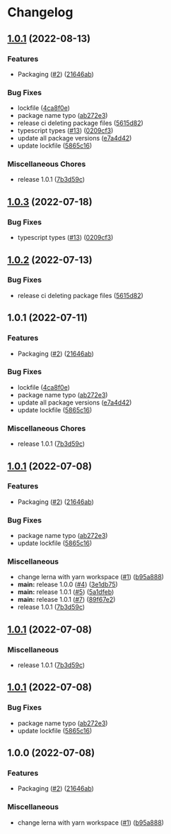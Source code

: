 # Changelog

## [1.0.1](https://github.com/hanabi1224/mina-signer-wasm/compare/root-v1.0.3...root-v1.0.1) (2022-08-13)


### Features

* Packaging ([#2](https://github.com/hanabi1224/mina-signer-wasm/issues/2)) ([21646ab](https://github.com/hanabi1224/mina-signer-wasm/commit/21646abb263fd130d0b1d0bf423a0597d1d67019))


### Bug Fixes

* lockfile ([4ca8f0e](https://github.com/hanabi1224/mina-signer-wasm/commit/4ca8f0ed83af48a4d071b70e88113fd908fea339))
* package name typo ([ab272e3](https://github.com/hanabi1224/mina-signer-wasm/commit/ab272e3913b09abe1c5aa60b82ac29c28821b28a))
* release ci deleting package files ([5615d82](https://github.com/hanabi1224/mina-signer-wasm/commit/5615d82a89c326240d76b49cda54f4d7de7119cf))
* typescript types ([#13](https://github.com/hanabi1224/mina-signer-wasm/issues/13)) ([0209cf3](https://github.com/hanabi1224/mina-signer-wasm/commit/0209cf34e289fc7f4575a2d426a257504cabbdd1))
* update all package versions ([e7a4d42](https://github.com/hanabi1224/mina-signer-wasm/commit/e7a4d42814d54f2e84caf012b372e4c4b28bdcb1))
* update lockfile ([5865c16](https://github.com/hanabi1224/mina-signer-wasm/commit/5865c168898b88ab34a9340dee3dec43b8f715d7))


### Miscellaneous Chores

* release 1.0.1 ([7b3d59c](https://github.com/hanabi1224/mina-signer-wasm/commit/7b3d59c5e4e0a110e7a79d80d0cdfd54b3178ea0))

## [1.0.3](https://github.com/ChainSafe/mina-signer-wasm/compare/root-v1.0.2...root-v1.0.3) (2022-07-18)


### Bug Fixes

* typescript types ([#13](https://github.com/ChainSafe/mina-signer-wasm/issues/13)) ([0209cf3](https://github.com/ChainSafe/mina-signer-wasm/commit/0209cf34e289fc7f4575a2d426a257504cabbdd1))

## [1.0.2](https://github.com/ChainSafe/mina-signer-wasm/compare/root-v1.0.1...root-v1.0.2) (2022-07-13)


### Bug Fixes

* release ci deleting package files ([5615d82](https://github.com/ChainSafe/mina-signer-wasm/commit/5615d82a89c326240d76b49cda54f4d7de7119cf))

## 1.0.1 (2022-07-11)


### Features

* Packaging ([#2](https://github.com/ChainSafe/mina-signer-wasm/issues/2)) ([21646ab](https://github.com/ChainSafe/mina-signer-wasm/commit/21646abb263fd130d0b1d0bf423a0597d1d67019))


### Bug Fixes

* lockfile ([4ca8f0e](https://github.com/ChainSafe/mina-signer-wasm/commit/4ca8f0ed83af48a4d071b70e88113fd908fea339))
* package name typo ([ab272e3](https://github.com/ChainSafe/mina-signer-wasm/commit/ab272e3913b09abe1c5aa60b82ac29c28821b28a))
* update all package versions ([e7a4d42](https://github.com/ChainSafe/mina-signer-wasm/commit/e7a4d42814d54f2e84caf012b372e4c4b28bdcb1))
* update lockfile ([5865c16](https://github.com/ChainSafe/mina-signer-wasm/commit/5865c168898b88ab34a9340dee3dec43b8f715d7))


### Miscellaneous Chores

* release 1.0.1 ([7b3d59c](https://github.com/ChainSafe/mina-signer-wasm/commit/7b3d59c5e4e0a110e7a79d80d0cdfd54b3178ea0))

## [1.0.1](https://github.com/ChainSafe/mina-signer-wasm/compare/v1.0.1...v1.0.1) (2022-07-08)


### Features

* Packaging ([#2](https://github.com/ChainSafe/mina-signer-wasm/issues/2)) ([21646ab](https://github.com/ChainSafe/mina-signer-wasm/commit/21646abb263fd130d0b1d0bf423a0597d1d67019))


### Bug Fixes

* package name typo ([ab272e3](https://github.com/ChainSafe/mina-signer-wasm/commit/ab272e3913b09abe1c5aa60b82ac29c28821b28a))
* update lockfile ([5865c16](https://github.com/ChainSafe/mina-signer-wasm/commit/5865c168898b88ab34a9340dee3dec43b8f715d7))


### Miscellaneous

* change lerna with yarn workspace ([#1](https://github.com/ChainSafe/mina-signer-wasm/issues/1)) ([b95a888](https://github.com/ChainSafe/mina-signer-wasm/commit/b95a888f2c9e5a0290cea9f73efc5be35c1a53f2))
* **main:** release 1.0.0 ([#4](https://github.com/ChainSafe/mina-signer-wasm/issues/4)) ([3e1db75](https://github.com/ChainSafe/mina-signer-wasm/commit/3e1db750175e3cceb8d41891a6cef5170a644224))
* **main:** release 1.0.1 ([#5](https://github.com/ChainSafe/mina-signer-wasm/issues/5)) ([5a1dfeb](https://github.com/ChainSafe/mina-signer-wasm/commit/5a1dfebcee22d4d42f56fa8b35e16c70ca4ec78a))
* **main:** release 1.0.1 ([#7](https://github.com/ChainSafe/mina-signer-wasm/issues/7)) ([89f67e2](https://github.com/ChainSafe/mina-signer-wasm/commit/89f67e2d0ebadce16efd8bbf999c76c9647d1f1e))
* release 1.0.1 ([7b3d59c](https://github.com/ChainSafe/mina-signer-wasm/commit/7b3d59c5e4e0a110e7a79d80d0cdfd54b3178ea0))

## [1.0.1](https://github.com/ChainSafe/mina-signer-wasm/compare/v1.0.1...v1.0.1) (2022-07-08)


### Miscellaneous

* release 1.0.1 ([7b3d59c](https://github.com/ChainSafe/mina-signer-wasm/commit/7b3d59c5e4e0a110e7a79d80d0cdfd54b3178ea0))

## [1.0.1](https://github.com/ChainSafe/mina-signer-wasm/compare/v1.0.0...v1.0.1) (2022-07-08)


### Bug Fixes

* package name typo ([ab272e3](https://github.com/ChainSafe/mina-signer-wasm/commit/ab272e3913b09abe1c5aa60b82ac29c28821b28a))
* update lockfile ([5865c16](https://github.com/ChainSafe/mina-signer-wasm/commit/5865c168898b88ab34a9340dee3dec43b8f715d7))

## 1.0.0 (2022-07-08)


### Features

* Packaging ([#2](https://github.com/ChainSafe/mina-signer-wasm/issues/2)) ([21646ab](https://github.com/ChainSafe/mina-signer-wasm/commit/21646abb263fd130d0b1d0bf423a0597d1d67019))


### Miscellaneous

* change lerna with yarn workspace ([#1](https://github.com/ChainSafe/mina-signer-wasm/issues/1)) ([b95a888](https://github.com/ChainSafe/mina-signer-wasm/commit/b95a888f2c9e5a0290cea9f73efc5be35c1a53f2))
